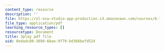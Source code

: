 ```yaml
---
content_type: resource
description: ''
file: https://ol-ocw-studio-app-production.s3.amazonaws.com/courses/8-701-introduction-to-nuclear-and-particle-physics-fall-2020/0edadc8036986bae9f79bd366befd524_cuUIPyD2pkU.pdf
file_type: application/pdf
learning_resource_types: []
resourcetype: Document
title: 3play pdf file
uid: 0edadc80-3698-6bae-9f79-bd366befd524
---
```

